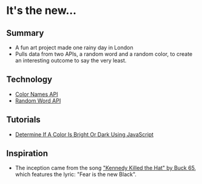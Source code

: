 # It's the new...

## Summary
- A fun art project made one rainy day in London
- Pulls data from two APIs, a random word and a random color, to create an interesting outcome to say the very least.

## Technology
- [Color Names API](https://github.com/meodai/color-names)
- [Random Word API](https://random-word-api.herokuapp.com/home)

## Tutorials
- [Determine If A Color Is Bright Or Dark Using JavaScript](https://awik.io/determine-color-bright-dark-using-javascript/)

## Inspiration
- The inception came from the song ["Kennedy Killed the Hat" by Buck 65](https://open.spotify.com/track/4Pfp6Npi1KA1h9FS7ttotD?si=f5cb15189ac84297), which features the lyric: "Fear is the new Black".
